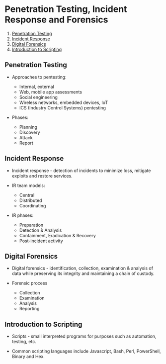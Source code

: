 # Penetration Testing, Incident Response and Forensics

1. [Penetration Testing](#penetration-testing)
2. [Incident Response](#incident-response)
3. [Digital Forensics](#digital-forensics)
4. [Introduction to Scripting](#introduction-to-scripting)

## Penetration Testing

* Approaches to pentesting:

  * Internal, external
  * Web, mobile app assessments
  * Social engineering
  * Wireless networks, embedded devices, IoT
  * ICS (Industry Control Systems) pentesting

* Phases:

  * Planning
  * Discovery
  * Attack
  * Report

## Incident Response

* Incident response - detection of incidents to minimize loss, mitigate exploits and restore services.

* IR team models:

  * Central
  * Distributed
  * Coordinating

* IR phases:

  * Preparation
  * Detection & Analysis
  * Containment, Eradication & Recovery
  * Post-incident activity

## Digital Forensics

* Digital forensics - identification, collection, examination & analysis of data while preserving its integrity and maintaining a chain of custody.

* Forensic process

  * Collection
  * Examination
  * Analysis
  * Reporting

## Introduction to Scripting

* Scripts - small interpreted programs for purposes such as automation, testing, etc.

* Common scripting languages include Javascript, Bash, Perl, PowerShell, Binary and Hex.
